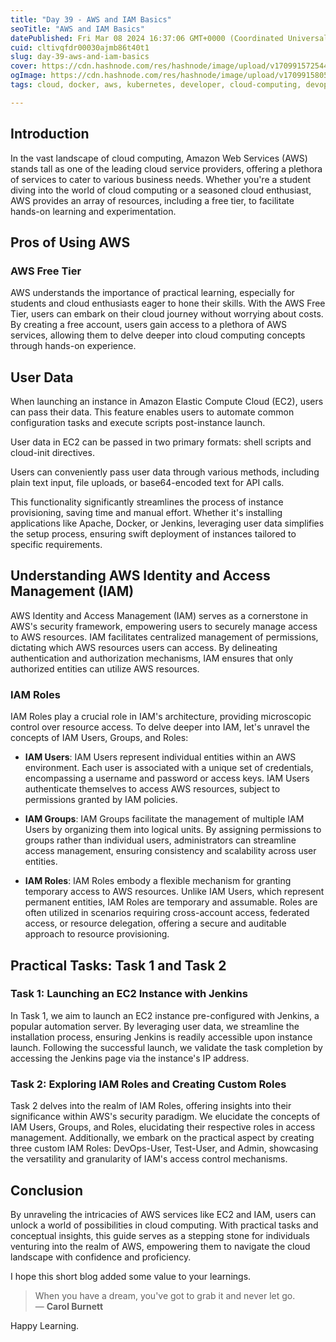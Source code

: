```yaml
---
title: "Day 39 - AWS and IAM Basics"
seoTitle: "AWS and IAM Basics"
datePublished: Fri Mar 08 2024 16:37:06 GMT+0000 (Coordinated Universal Time)
cuid: cltivqfdr00030ajmb86t40t1
slug: day-39-aws-and-iam-basics
cover: https://cdn.hashnode.com/res/hashnode/image/upload/v1709915725443/26780282-2275-4413-a490-f60395f8ac43.webp
ogImage: https://cdn.hashnode.com/res/hashnode/image/upload/v1709915805666/400951a0-1def-4377-8b71-db1e73c602f5.png
tags: cloud, docker, aws, kubernetes, developer, cloud-computing, devops, hashnode, aws-lambda, iam, 2articles1week, 90daysofdevops, trainwithshubham, 90daysofdevops-chanllenge, 2024

---
```


## Introduction

In the vast landscape of cloud computing, Amazon Web Services (AWS) stands tall as one of the leading cloud service providers, offering a plethora of services to cater to various business needs. Whether you're a student diving into the world of cloud computing or a seasoned cloud enthusiast, AWS provides an array of resources, including a free tier, to facilitate hands-on learning and experimentation.

## Pros of Using AWS

### AWS Free Tier

AWS understands the importance of practical learning, especially for students and cloud enthusiasts eager to hone their skills. With the AWS Free Tier, users can embark on their cloud journey without worrying about costs. By creating a free account, users gain access to a plethora of AWS services, allowing them to delve deeper into cloud computing concepts through hands-on experience.

## User Data

When launching an instance in Amazon Elastic Compute Cloud (EC2), users can pass their data. This feature enables users to automate common configuration tasks and execute scripts post-instance launch.

User data in EC2 can be passed in two primary formats: shell scripts and cloud-init directives.

Users can conveniently pass user data through various methods, including plain text input, file uploads, or base64-encoded text for API calls.

This functionality significantly streamlines the process of instance provisioning, saving time and manual effort. Whether it's installing applications like Apache, Docker, or Jenkins, leveraging user data simplifies the setup process, ensuring swift deployment of instances tailored to specific requirements.

## Understanding AWS Identity and Access Management (IAM)

AWS Identity and Access Management (IAM) serves as a cornerstone in AWS's security framework, empowering users to securely manage access to AWS resources. IAM facilitates centralized management of permissions, dictating which AWS resources users can access. By delineating authentication and authorization mechanisms, IAM ensures that only authorized entities can utilize AWS resources.

### IAM Roles

IAM Roles play a crucial role in IAM's architecture, providing microscopic control over resource access. To delve deeper into IAM, let's unravel the concepts of IAM Users, Groups, and Roles:

* **IAM Users**: IAM Users represent individual entities within an AWS environment. Each user is associated with a unique set of credentials, encompassing a username and password or access keys. IAM Users authenticate themselves to access AWS resources, subject to permissions granted by IAM policies.
    
* **IAM Groups**: IAM Groups facilitate the management of multiple IAM Users by organizing them into logical units. By assigning permissions to groups rather than individual users, administrators can streamline access management, ensuring consistency and scalability across user entities.
    
* **IAM Roles**: IAM Roles embody a flexible mechanism for granting temporary access to AWS resources. Unlike IAM Users, which represent permanent entities, IAM Roles are temporary and assumable. Roles are often utilized in scenarios requiring cross-account access, federated access, or resource delegation, offering a secure and auditable approach to resource provisioning.
    

## Practical Tasks: Task 1 and Task 2

### Task 1: Launching an EC2 Instance with Jenkins

In Task 1, we aim to launch an EC2 instance pre-configured with Jenkins, a popular automation server. By leveraging user data, we streamline the installation process, ensuring Jenkins is readily accessible upon instance launch. Following the successful launch, we validate the task completion by accessing the Jenkins page via the instance's IP address.

### Task 2: Exploring IAM Roles and Creating Custom Roles

Task 2 delves into the realm of IAM Roles, offering insights into their significance within AWS's security paradigm. We elucidate the concepts of IAM Users, Groups, and Roles, elucidating their respective roles in access management. Additionally, we embark on the practical aspect by creating three custom IAM Roles: DevOps-User, Test-User, and Admin, showcasing the versatility and granularity of IAM's access control mechanisms.

## Conclusion

By unraveling the intricacies of AWS services like EC2 and IAM, users can unlock a world of possibilities in cloud computing. With practical tasks and conceptual insights, this guide serves as a stepping stone for individuals venturing into the realm of AWS, empowering them to navigate the cloud landscape with confidence and proficiency.

I hope this short blog added some value to your learnings.

> When you have a dream, you've got to grab it and never let go.  
> — **Carol Burnett**

Happy Learning.